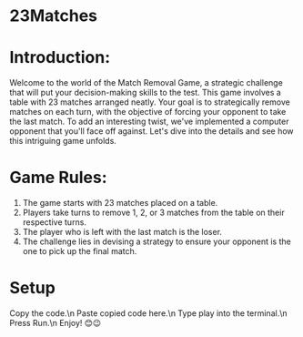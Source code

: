 # 23Matches

<h1>Introduction:</h1>

Welcome to the world of the Match Removal Game, a strategic challenge that will put your decision-making skills to the test. This game involves a table with 23 matches arranged neatly. Your goal is to strategically remove matches on each turn, with the objective of forcing your opponent to take the last match. To add an interesting twist, we've implemented a computer opponent that you'll face off against. Let's dive into the details and see how this intriguing game unfolds.  

<h1>Game Rules:  </h1>

1.	The game starts with 23 matches placed on a table. 
2.	Players take turns to remove 1, 2, or 3 matches from the table on their respective turns. 
3.	The player who is left with the last match is the loser.
4.	 The challenge lies in devising a strategy to ensure your opponent is the one to pick up the final match.

<h1> Setup</h1>

Copy the code.\n
Paste copied code here.\n
Type play into the terminal.\n
Press Run.\n
Enjoy! 😊😉 
